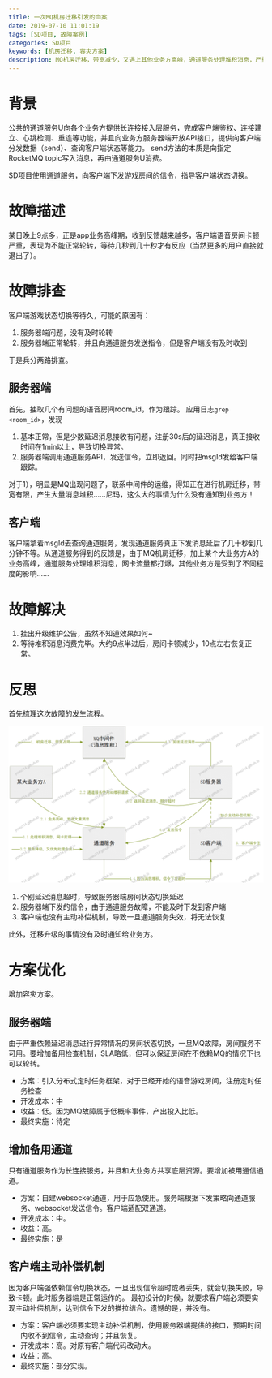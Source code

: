 ```yaml
---
title: 一次MQ机房迁移引发的血案
date: 2019-07-10 11:01:19
tags: [SD项目, 故障案例]
categories: SD项目
keywords: [机房迁移, 容灾方案]
description: MQ机房迁移，带宽减少，又遇上其他业务方高峰，通道服务处理堆积消息，严重影响SD项目。增加容灾方案设计，避免对MQ、通道服务的单点依赖。
---
```


# 背景

公共的通道服务U向各个业务方提供长连接接入层服务，完成客户端鉴权、连接建立、心跳检测、重连等功能，并且向业务方服务器端开放API接口，提供向客户端分发数据（send）、查询客户端状态等能力。
send方法的本质是向指定RocketMQ topic写入消息，再由通道服务U消费。

SD项目使用通道服务，向客户端下发游戏房间的信令，指导客户端状态切换。

# 故障描述

某日晚上9点多，正是app业务高峰期，收到反馈越来越多，客户端语音房间卡顿严重，表现为不能正常轮转，等待几秒到几十秒才有反应（当然更多的用户直接就退出了）。

# 故障排查

客户端游戏状态切换等待久，可能的原因有：
1. 服务器端问题，没有及时轮转
2. 服务器端正常轮转，并且向通道服务发送指令，但是客户端没有及时收到

于是兵分两路排查。

## 服务器端

首先，抽取几个有问题的语音房间room_id，作为跟踪。
应用日志`grep <room_id>`，发现
1. 基本正常，但是少数延迟消息接收有问题，注册30s后的延迟消息，真正接收时间在1min以上，导致切换异常。
2. 服务器端调用通道服务API，发送信令，立即返回。同时把msgId发给客户端跟踪。

对于1），明显是MQ出现问题了，联系中间件的运维，得知正在进行机房迁移，带宽有限，产生大量消息堆积……尼玛，这么大的事情为什么没有通知到业务方！

## 客户端

客户端拿着msgId去查询通道服务，发现通道服务真正下发消息延后了几十秒到几分钟不等。从通道服务得到的反馈是，由于MQ机房迁移，加上某个大业务方A的业务高峰，通道服务处理堆积消息，网卡流量都打爆，其他业务方是受到了不同程度的影响……

# 故障解决

1. 挂出升级维护公告，虽然不知道效果如何~
2. 等待堆积消息消费完毕。大约9点半过后，房间卡顿减少，10点左右恢复正常。

# 反思

首先梳理这次故障的发生流程。


![MQ机房迁移故障.png](MQ机房迁移故障.png)



1. 个别延迟消息超时，导致服务器端房间状态切换延迟
2. 服务器端下发的信令，由于通道服务故障，不能及时下发到客户端
3. 客户端也没有主动补偿机制，导致一旦通道服务失效，将无法恢复

此外，迁移升级的事情没有及时通知给业务方。

# 方案优化

增加容灾方案。

## 服务器端

由于严重依赖延迟消息进行异常情况的房间状态切换，一旦MQ故障，房间服务不可用。要增加备用检查机制，SLA略低，但可以保证房间在不依赖MQ的情况下也可以轮转。

- 方案：引入分布式定时任务框架，对于已经开始的语音游戏房间，注册定时任务检查
- 开发成本：中
- 收益：低。因为MQ故障属于低概率事件，产出投入比低。
- 最终实施：待定

## 增加备用通道

只有通道服务作为长连接服务，并且和大业务方共享底层资源。要增加被用通信通道。

- 方案：自建websocket通道，用于应急使用。服务端根据下发策略向通道服务、websocket发送信令。客户端适配双通道。
- 开发成本：中。
- 收益：高。
- 最终实施：是

## 客户端主动补偿机制

因为客户端强依赖信令切换状态，一旦出现信令超时或者丢失，就会切换失败，导致卡顿。此时服务器端是正常运作的。
最初设计的时候，就要求客户端必须要实现主动补偿机制，达到信令下发的推拉结合。遗憾的是，并没有。

- 方案：客户端必须要实现主动补偿机制，使用服务器端提供的接口，预期时间内收不到信令，主动查询；并且恢复。
- 开发成本：高。对原有客户端代码改动大。
- 收益：高。
- 最终实施：部分实现。


